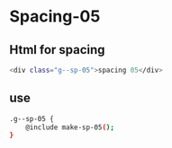 # Spacing-05

## Html for spacing
```sh
<div class="g--sp-05">spacing 05</div>
```
## use
```sh
.g--sp-05 {
    @include make-sp-05();
}
```